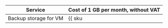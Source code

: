 | Service | Cost of 1 GB per month, without VAT |
| --- | --- |
| Backup storage for VM | {{ sku|USD|backup.used_space.v1|month|string }} |